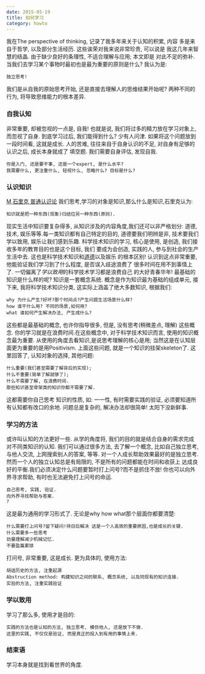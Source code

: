 ```yaml
---
date: 2015-05-19
title: 如何学习
category: howto
---
```

我在The perspective of thinking, 记录了我多年来关于认知的积累, 内容
多是来自于哲学, 以及部分生活经历. 这些诶荣对我来说非常珍贵, 可以说是
我这几年来智慧的结晶. 由于缺少良好的条理性, 不适合理解与应用; 本文即是
对此不足的弥补.
当我们去学习某个事物时最初也是最为重要的原则是什么?
我认为是:

	独立思考!
我们是从自我的原始思考开始, 还是直接去理解人的思维结果开始呢?
两种不同的行为, 将导致思维能力的根本差异.
### 自我认知
非常重要, 却被忽视的一点是, 自我! 也就是说, 我们将过多的精力放在学习对象上,
而忽视了自身. 到底学习过后, 我们能得到什么? 少有人问津.
如果将这个问题放到一段时间看, 这就是成长.
人的苦难, 往往来自于自身认识的不足, 对自身有足够的认识之后, 成长本身就成了
填空题. 我们需要自身评估, 发现自我.

	你是入门, 还是要干事, 还是一个expert, 是什么水平?
	我需要什么, 更注重什么, 轻视什么, 忽略什么? 目标是什么?
### 认识知识
[M 石里克 普通认识论](http://book.douban.com/subject/1443472/)
我们思考,学习的对象是知识,那么什么是知识,石里克认为:

	知识就是把一种东西(现象)归结位另一种东西(原则).
现实生活中知识要复杂得多, 从知识涉及的内容角度,我们还可以非严格划分:
道德, 技术, 娱乐等等.每一类知识都有自己特定的目的, 道德要我们明辨是非,
技术要我们学以致用, 娱乐让我们感到乐趣.
科学技术知识的学习, 核心是使用, 是创造, 我们接收多年的教育目的也是这个目标, 我们
要成为会创造, 实践的人, 参与到社会的生产生活中去.
这也是科学技术知识和[道德](http://www.bilibili.com/sp/%E5%8D%97%E6%96%B9%E5%85%AC%E5%9B%AD)以及娱乐
的根本区别! 认识到这点非常重要, 他能验证我们学习到了什么程度, 是否误入歧途浪费了
很多时间在用不到事情上了. 一切偏离了*学以致用*的科学技术学习都是浪费自己
的大好青春华年!
最基础的知识是什么样的呢? 知识是一套概念系统.
概念是作为知识最为基础的组成单元, 
接下来, 我将科学技术知识分类, 这实际上涵盖了绝大多数知识, 根据我们:

	why 为什么产生?好坏?那个时间点?产生问题生活场景什么样? 
	how 谁干什么用? 不同的场景,如何用?
	what 谁如何产生解决办法, 产生成什么?
这些都是最基础的概念, 也许你指导很多, 但是, 没有思考(稍微差点, 理解) 这些概念.
你的学习就是在浪费时间.在这些概念中, 对于科学技术知识而言, 使用的知识概念最为重要.
从使用的角度去看知识,是说思考理解的核心是用; 当然这是在认知层面更为重要的是用Positivism.
上面这些问题, 就是一个知识的挂架skeleton了.
这里回答了, 认知对象的选择, 其他问题:

	什么重要(我们甚至需要了解背后的实现); 
	什么不重要(简单了解就够了);
	什么不需要了解, 在浪费时间.
	那些知识甚至骨架类的知识你都不需要了解.
这都需要你自己思考
知识的性质, 如:
	一一性, 有时需要实践的验证, 
	必须要知道所有认知都有改口的余地.
	问题总是复杂的, 解决办法却很简单!
	太阳下没新鲜事.
### 学习的方法
或许叫认知的方法更好一些.
从学的角度将, 我们的目的就是结合自身的需求完成对不同类知识的认知.
我们可以通过很多方法, 去了解一个概念, 比如自己独立思考, 与他人交流,
上网搜索别人的答案, 等等. 对一个人成长帮助效果最好的是独立思考.
然而一个人的独立认知总是有局限的, 不是所有的问题都能在时间和收获上
达成良好的平衡.我们必须决定什么问题要暂时打上问号?而不是抓住不放!
你也可以向外界寻求帮助, 有时也无法避免打上问号的命运.

	自己思考, 实践, 验证.
	向外界寻找帮助与答案.
	?
这是最为通用的学习形式了.
无论是why how what那个层面你都要清楚:

	什么需要打上问号?留下疑问!待日后解决 这是一个人高效的重要原因,也是成长的关键.
	什么需要多一些思考
	劲量理解减少机械记忆.
	不要盈篇累牍
打问号, 非常重要, 这是成长.
更为具体的, 使用方法:

	胡适历史的方法, 注重起源
	Abstruction method: 构建知识之间的联系, 概念系统, 以及同现有的知识连接.
	实验的方法, 注重实践验证
### 学以致用
学习了那么多, 使用才是目的:

	实践的方法也是认知的方法, 独立思考, 模仿他人, 还是放下不做.
	这里的实践, 不仅仅是验证, 而是真正的投入到有用的事情上来.
### 结束语
学习本身就是找到看世界的角度. 



